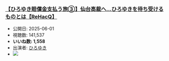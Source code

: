 ### [【ひろゆき賠償金支払う旅③】仙台高裁へ…ひろゆきを待ち受けるものとは【ReHacQ】](https://www.youtube.com/watch?v=GfW_VITmib4)
-   公開日: 2025-06-01
-   視聴数: 141,537
-   **いいね数: 1,558**
-   出演者: [ひろゆき](/rehacq_fan/people/ひろゆき "wikilink")
- [![](https://img.youtube.com/vi/GfW_VITmib4/hqdefault.jpg)](https://www.youtube.com/watch?v=GfW_VITmib4)
